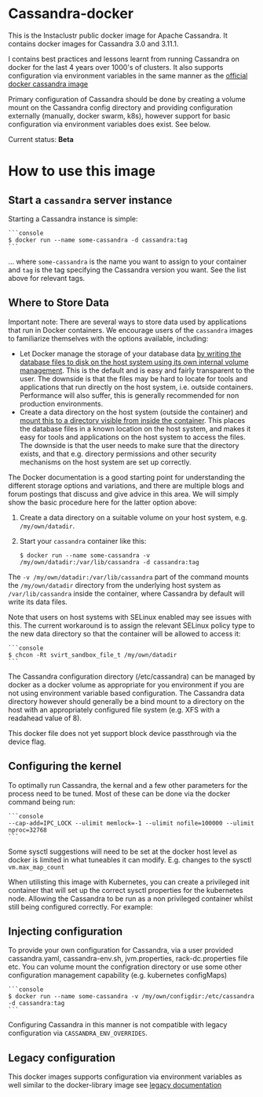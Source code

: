 # Cassandra-docker

This is the Instaclustr public docker image for Apache Cassandra. 
It contains docker images for Cassandra 3.0 and 3.11.1. 

I contains best practices and lessons learnt from running Cassandra on docker for the last 4 years over 1000's of clusters. 
It also supports configuration via environment variables in the same manner as the [official docker cassandra image](https://hub.docker.com/_/cassandra/)

Primary configuration of Cassandra should be done by creating a volume mount on the Cassandra config
directory and providing configuration externally (manually, docker swarm, k8s), however support for
basic configuration via environment variables does exist. See below. 

Current status: __Beta__

# How to use this image

## Start a `cassandra` server instance

Starting a Cassandra instance is simple:

	```console
    $ docker run --name some-cassandra -d cassandra:tag
    ```

... where `some-cassandra` is the name you want to assign to your container and `tag` is the tag specifying the Cassandra version you want. See the list above for relevant tags.

## Where to Store Data

Important note: There are several ways to store data used by applications that run in Docker containers. We encourage users of the `cassandra` images to familiarize themselves with the options available, including:

-	Let Docker manage the storage of your database data [by writing the database files to disk on the host system using its own internal volume management](https://docs.docker.com/engine/tutorials/dockervolumes/#adding-a-data-volume). This is the default and is easy and fairly transparent to the user. The downside is that the files may be hard to locate for tools and applications that run directly on the host system, i.e. outside containers. Performance will also suffer, this is generally recommended for non production environments. 
-	Create a data directory on the host system (outside the container) and [mount this to a directory visible from inside the container](https://docs.docker.com/engine/tutorials/dockervolumes/#mount-a-host-directory-as-a-data-volume). This places the database files in a known location on the host system, and makes it easy for tools and applications on the host system to access the files. The downside is that the user needs to make sure that the directory exists, and that e.g. directory permissions and other security mechanisms on the host system are set up correctly.

The Docker documentation is a good starting point for understanding the different storage options and variations, and there are multiple blogs and forum postings that discuss and give advice in this area. We will simply show the basic procedure here for the latter option above:

1.	Create a data directory on a suitable volume on your host system, e.g. `/my/own/datadir`.
2.	Start your `cassandra` container like this:

	```console
	$ docker run --name some-cassandra -v /my/own/datadir:/var/lib/cassandra -d cassandra:tag
	```

The `-v /my/own/datadir:/var/lib/cassandra` part of the command mounts the `/my/own/datadir` directory from the underlying host system as `/var/lib/cassandra` inside the container, where Cassandra by default will write its data files.

Note that users on host systems with SELinux enabled may see issues with this. The current workaround is to assign the relevant SELinux policy type to the new data directory so that the container will be allowed to access it:

    ```console
    $ chcon -Rt svirt_sandbox_file_t /my/own/datadir
    ```

The Cassandra configuration directory (/etc/cassandra) can be managed by docker as a docker volume as appropriate for you environment if you are not using environment variable based configuration. 
The Cassandra data directory however should generally be a bind mount to a directory on the host with an appropriately configured file system 
(e.g. XFS with a readahead value of 8).

This docker file does not yet support block device passthrough via the device flag.	

## Configuring the kernel
To optimally run Cassandra, the kernal and a few other parameters for the process need to be tuned. Most of these can be done via the docker command being run:

    ```console
    --cap-add=IPC_LOCK --ulimit memlock=-1 --ulimit nofile=100000 --ulimit nproc=32768
    ```

Some sysctl suggestions will need to be set at the docker host level as docker is limited in what tuneables it can modify. 
E.g. changes to the sysctl `vm.max_map_count`

When utilisting this image with Kubernetes, you can create a privileged init container that will set up the correct sysctl properties
for the kubernetes node. Allowing the Cassandra to be run as a non privileged container whilst still being configured correctly. 
For example:


## Injecting configuration
To provide your own configuration for Cassandra, via a user provided cassandra.yaml, cassandra-env.sh, jvm.properties, rack-dc.properties file etc.
You can volume mount the configration directory or use some other configuration management capability (e.g. kubernetes configMaps)

	```console
	$ docker run --name some-cassandra -v /my/own/configdir:/etc/cassandra -d cassandra:tag
	```

Configuring Cassandra in this manner is not compatible with legacy configuration via `CASSANDRA_ENV_OVERRIDES`.

	
## Legacy configuration
This docker images supports configuration via environment variables as well similar to the docker-library image see [legacy documentation](LEGACY.md)